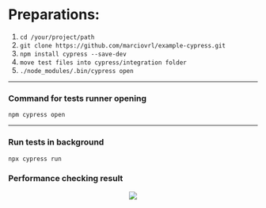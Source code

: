 # Preparations: 

1. ```cd /your/project/path```
2. ```git clone https://github.com/marciovrl/example-cypress.git```
2. ```npm install cypress --save-dev```
3. ```move test files into cypress/integration folder ```
4. ```./node_modules/.bin/cypress open```

___

### Command for tests runner opening

`npm cypress open`

---

### Run tests in background

`npx cypress run`

### Performance checking result

<p align="center">
  <img src="https://funkyimg.com/i/2TxXq.png"/>
</p>
